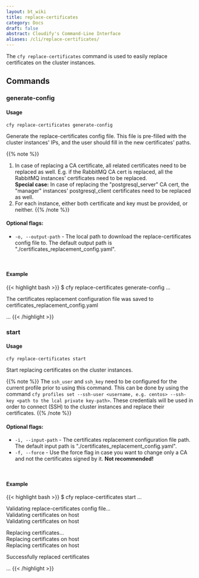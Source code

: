 ```yaml
---
layout: bt_wiki
title: replace-certificates
category: Docs
draft: false
abstract: Cloudify's Command-Line Interface
aliases: /cli/replace-certificates/
---
```


The `cfy replace-certificates` command is used to easily replace certificates on the cluster instances.

## Commands

### generate-config

#### Usage
`cfy replace-certificates generate-config`

Generate the replace-certificates config file. This file is pre-filled with the cluster instances' IPs, 
and the user should fill in the new certificates' paths. 

{{% note %}}
1. In case of replacing a CA certificate, all related certificates need to be replaced as well.
E.g. if the RabbitMQ CA cert is replaced, all the RabbitMQ instances' certificates need to be replaced.   
**Special case:** In case  of replacing the "postgresql_server" CA cert, the "manager" instances' 
postgresql_client certificates need to be replaced as well. 
1. For each instance, either both certificate and key must be provided, or neither.
{{% /note %}}

#### Optional flags:

* `-o, --output-path` - The local path to download the replace-certificates config file to.
The default output path is "./certificates_replacement_config.yaml".

&nbsp;
#### Example

{{< highlight  bash  >}}
$ cfy replace-certificates generate-config
...

The certificates replacement configuration file was saved to certificates_replacement_config.yaml

...
{{< /highlight >}}

### start

#### Usage
`cfy replace-certificates start`

Start replacing certificates on the cluster instances.

{{% note %}}
The `ssh_user` and `ssh_key` need to be configured for the current profile 
prior to using this command. This can be done by using the command 
`cfy profiles set --ssh-user <username, e.g. centos> --ssh-key <path to the lcal private key-path>`.
These credentials will be used in order to connect (SSH) to the cluster instances and replace their certificates. 
{{% /note %}}


#### Optional flags:
* `-i, --input-path` - The certificates replacement configuration file path.
The default input path is "./certificates_replacement_config.yaml".
* `-f, --force` - Use the force flag in case you want to change only a 
CA and not the certificates signed by it. **Not recommended!** 

&nbsp;
#### Example

{{< highlight  bash  >}}
$ cfy replace-certificates start
...

Validating replace-certificates config file...  
Validating certificates on host <host-ip>  
Validating certificates on host <host-ip>  

Replacing certificates...    
Replacing certificates on host <host-ip>  
Replacing certificates on host <host-ip>  

Successfully replaced certificates  

...
{{< /highlight >}}

